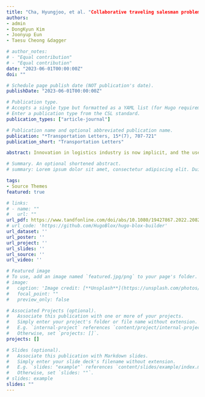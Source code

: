 ```yaml
---
title: "Cha, Hyungjoo, et al. "Collaborative traveling salesman problem with ground vehicle as a charger for unmanned aerial vehicle"
authors:
- admin
- DongKyun Kim
- Joonyup Eun
- Taesu Cheong &dagger

# author_notes:
# - "Equal contribution"
# - "Equal contribution"
date: "2023-06-01T00:00:00Z"
doi: ""

# Schedule page publish date (NOT publication's date).
publishDate: "2023-06-01T00:00:00Z"

# Publication type.
# Accepts a single type but formatted as a YAML list (for Hugo requirements).
# Enter a publication type from the CSL standard.
publication_types: ["article-journal"]

# Publication name and optional abbreviated publication name.
publication: "*Transportation Letters, 15*(7), 707-721"
publication_short: "Transportation Letters"

abstract: Innovation in logistics industry is now implicit, and the use of unmanned aerial vehicles is at the center of logistics innovation. To effectively utilize unmanned aerial vehicles for last-mile delivery, collaborative delivery using ground vehicles and unmanned aerial vehicles has recently been investigated. However, previous studies neglected proper management of batteries, assuming their constant replacement whenever unmanned aerial vehicles land, and hence numerous batteries are required for unmanned aerial vehicles. Given this research gap, we present a new routing model for collaborative delivery wherein an unmanned aerial vehicle uses a ground vehicle as a power source. A mathematical formulation is presented, and noticing the complexity, a heuristic algorithm is developed. We present a case study to verify the operational efficiency of the model. We test the performance of the heuristic and draw insights based on geographical locations of customers via computational experiments.

# Summary. An optional shortened abstract.
# summary: Lorem ipsum dolor sit amet, consectetur adipiscing elit. Duis posuere tellus ac convallis placerat. Proin tincidunt magna sed ex sollicitudin condimentum.

tags:
- Source Themes
featured: true

# links:
# - name: ""
#   url: ""
url_pdf: https://www.tandfonline.com/doi/abs/10.1080/19427867.2022.2082006
# url_code: 'https://github.com/HugoBlox/hugo-blox-builder'
url_dataset: ''
url_poster: ''
url_project: ''
url_slides: ''
url_source: ''
url_video: ''

# Featured image
# To use, add an image named `featured.jpg/png` to your page's folder. 
# image:
#   caption: 'Image credit: [**Unsplash**](https://unsplash.com/photos/jdD8gXaTZsc)'
#   focal_point: ""
#   preview_only: false

# Associated Projects (optional).
#   Associate this publication with one or more of your projects.
#   Simply enter your project's folder or file name without extension.
#   E.g. `internal-project` references `content/project/internal-project/index.md`.
#   Otherwise, set `projects: []`.
projects: []

# Slides (optional).
#   Associate this publication with Markdown slides.
#   Simply enter your slide deck's filename without extension.
#   E.g. `slides: "example"` references `content/slides/example/index.md`.
#   Otherwise, set `slides: ""`.
# slides: example
slides: ""
---
```

<!-- 
{{% callout note %}}
Click the *Cite* button above to demo the feature to enable visitors to import publication metadata into their reference management software.
{{% /callout %}}

{{% callout note %}}
Create your slides in Markdown - click the *Slides* button to check out the example.
{{% /callout %}}

Add the publication's **full text** or **supplementary notes** here. You can use rich formatting such as including [code, math, and images](https://docs.hugoblox.com/content/writing-markdown-latex/). -->
